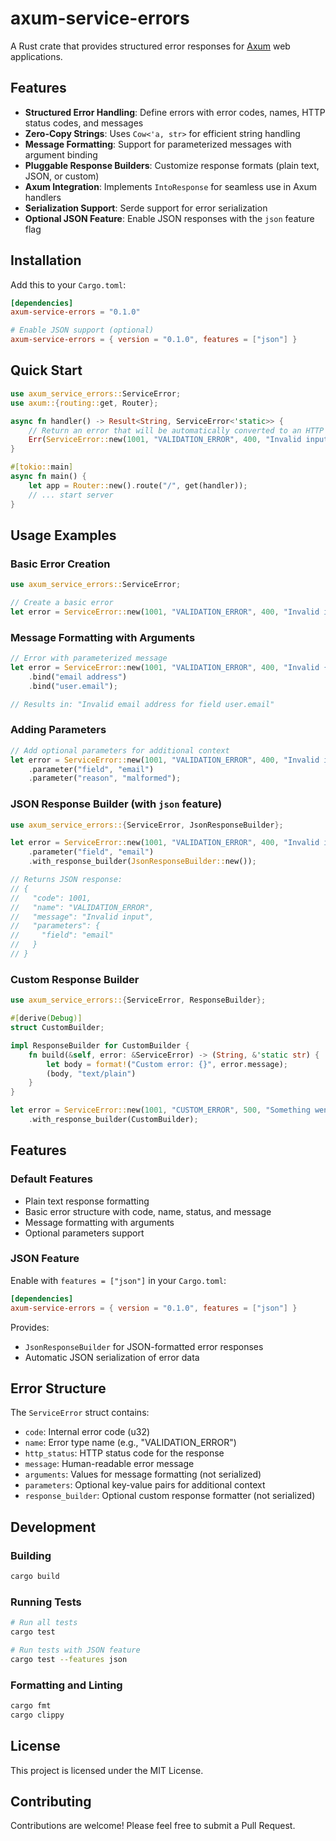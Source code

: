 # axum-service-errors

A Rust crate that provides structured error responses for [Axum](https://github.com/tokio-rs/axum) web applications.

## Features

- **Structured Error Handling**: Define errors with error codes, names, HTTP status codes, and messages
- **Zero-Copy Strings**: Uses `Cow<'a, str>` for efficient string handling
- **Message Formatting**: Support for parameterized messages with argument binding
- **Pluggable Response Builders**: Customize response formats (plain text, JSON, or custom)
- **Axum Integration**: Implements `IntoResponse` for seamless use in Axum handlers
- **Serialization Support**: Serde support for error serialization
- **Optional JSON Feature**: Enable JSON responses with the `json` feature flag

## Installation

Add this to your `Cargo.toml`:

```toml
[dependencies]
axum-service-errors = "0.1.0"

# Enable JSON support (optional)
axum-service-errors = { version = "0.1.0", features = ["json"] }
```

## Quick Start

```rust
use axum_service_errors::ServiceError;
use axum::{routing::get, Router};

async fn handler() -> Result<String, ServiceError<'static>> {
    // Return an error that will be automatically converted to an HTTP response
    Err(ServiceError::new(1001, "VALIDATION_ERROR", 400, "Invalid input provided"))
}

#[tokio::main]
async fn main() {
    let app = Router::new().route("/", get(handler));
    // ... start server
}
```

## Usage Examples

### Basic Error Creation

```rust
use axum_service_errors::ServiceError;

// Create a basic error
let error = ServiceError::new(1001, "VALIDATION_ERROR", 400, "Invalid input");
```

### Message Formatting with Arguments

```rust
// Error with parameterized message
let error = ServiceError::new(1001, "VALIDATION_ERROR", 400, "Invalid {0} for field {1}")
    .bind("email address")
    .bind("user.email");

// Results in: "Invalid email address for field user.email"
```

### Adding Parameters

```rust
// Add optional parameters for additional context
let error = ServiceError::new(1001, "VALIDATION_ERROR", 400, "Invalid input")
    .parameter("field", "email")
    .parameter("reason", "malformed");
```

### JSON Response Builder (with `json` feature)

```rust
use axum_service_errors::{ServiceError, JsonResponseBuilder};

let error = ServiceError::new(1001, "VALIDATION_ERROR", 400, "Invalid input")
    .parameter("field", "email")
    .with_response_builder(JsonResponseBuilder::new());

// Returns JSON response:
// {
//   "code": 1001,
//   "name": "VALIDATION_ERROR",
//   "message": "Invalid input",
//   "parameters": {
//     "field": "email"
//   }
// }
```

### Custom Response Builder

```rust
use axum_service_errors::{ServiceError, ResponseBuilder};

#[derive(Debug)]
struct CustomBuilder;

impl ResponseBuilder for CustomBuilder {
    fn build(&self, error: &ServiceError) -> (String, &'static str) {
        let body = format!("Custom error: {}", error.message);
        (body, "text/plain")
    }
}

let error = ServiceError::new(1001, "CUSTOM_ERROR", 500, "Something went wrong")
    .with_response_builder(CustomBuilder);
```

## Features

### Default Features

- Plain text response formatting
- Basic error structure with code, name, status, and message
- Message formatting with arguments
- Optional parameters support

### JSON Feature

Enable with `features = ["json"]` in your `Cargo.toml`:

```toml
[dependencies]
axum-service-errors = { version = "0.1.0", features = ["json"] }
```

Provides:
- `JsonResponseBuilder` for JSON-formatted error responses
- Automatic JSON serialization of error data

## Error Structure

The `ServiceError` struct contains:

- `code`: Internal error code (u32)
- `name`: Error type name (e.g., "VALIDATION_ERROR")
- `http_status`: HTTP status code for the response
- `message`: Human-readable error message
- `arguments`: Values for message formatting (not serialized)
- `parameters`: Optional key-value pairs for additional context
- `response_builder`: Optional custom response formatter (not serialized)

## Development

### Building

```bash
cargo build
```

### Running Tests

```bash
# Run all tests
cargo test

# Run tests with JSON feature
cargo test --features json
```

### Formatting and Linting

```bash
cargo fmt
cargo clippy
```

## License

This project is licensed under the MIT License.

## Contributing

Contributions are welcome! Please feel free to submit a Pull Request.

